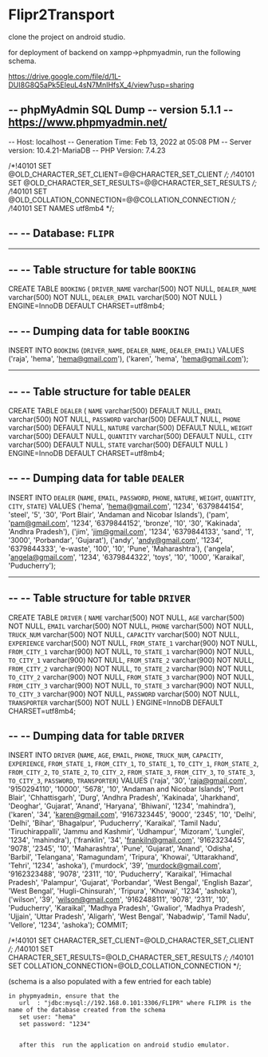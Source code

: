 # Flipr2Transport

clone the project on android studio.

for deployment of backend on xampp->phpmyadmin, run the following schema. 

https://drive.google.com/file/d/1L-DUI8G8Q5aPk5EIeuL4sN7MnIHfsX_4/view?usp=sharing

-- phpMyAdmin SQL Dump
-- version 5.1.1
-- https://www.phpmyadmin.net/
--
-- Host: localhost
-- Generation Time: Feb 13, 2022 at 05:08 PM
-- Server version: 10.4.21-MariaDB
-- PHP Version: 7.4.23



/*!40101 SET @OLD_CHARACTER_SET_CLIENT=@@CHARACTER_SET_CLIENT */;
/*!40101 SET @OLD_CHARACTER_SET_RESULTS=@@CHARACTER_SET_RESULTS */;
/*!40101 SET @OLD_COLLATION_CONNECTION=@@COLLATION_CONNECTION */;
/*!40101 SET NAMES utf8mb4 */;

--
-- Database: `FLIPR`
--

-- --------------------------------------------------------

--
-- Table structure for table `BOOKING`
--

CREATE TABLE `BOOKING` (
  `DRIVER_NAME` varchar(500) NOT NULL,
  `DEALER_NAME` varchar(500) NOT NULL,
  `DEALER_EMAIL` varchar(500) NOT NULL
) ENGINE=InnoDB DEFAULT CHARSET=utf8mb4;

--
-- Dumping data for table `BOOKING`
--

INSERT INTO `BOOKING` (`DRIVER_NAME`, `DEALER_NAME`, `DEALER_EMAIL`) VALUES
('raja', 'hema', 'hema@gmail.com'),
('karen', 'hema', 'hema@gmail.com');

-- --------------------------------------------------------

--
-- Table structure for table `DEALER`
--

CREATE TABLE `DEALER` (
  `NAME` varchar(500) DEFAULT NULL,
  `EMAIL` varchar(500) NOT NULL,
  `PASSWORD` varchar(500) DEFAULT NULL,
  `PHONE` varchar(500) DEFAULT NULL,
  `NATURE` varchar(500) DEFAULT NULL,
  `WEIGHT` varchar(500) DEFAULT NULL,
  `QUANTITY` varchar(500) DEFAULT NULL,
  `CITY` varchar(500) DEFAULT NULL,
  `STATE` varchar(500) DEFAULT NULL
) ENGINE=InnoDB DEFAULT CHARSET=utf8mb4;

--
-- Dumping data for table `DEALER`
--

INSERT INTO `DEALER` (`NAME`, `EMAIL`, `PASSWORD`, `PHONE`, `NATURE`, `WEIGHT`, `QUANTITY`, `CITY`, `STATE`) VALUES
('hema', 'hema@gmail.com', '1234', '6379844154', 'steel', '5', '30', 'Port Blair', 'Andaman and Nicobar Islands'),
('pam', 'pam@gmail.com', '1234', '6379844152', 'bronze', '10', '30', 'Kakinada', 'Andhra Pradesh'),
('jim', 'jim@gmail.com', '1234', '6379844133', 'sand', '1', '3000', 'Porbandar', 'Gujarat'),
('andy', 'andy@gmail.com', '1234', '6379844333', 'e-waste', '100', '10', 'Pune', 'Maharashtra'),
('angela', 'angela@gmail.com', '1234', '6379844322', 'toys', '10', '1000', 'Karaikal', 'Puducherry');

-- --------------------------------------------------------

--
-- Table structure for table `DRIVER`
--

CREATE TABLE `DRIVER` (
  `NAME` varchar(500) NOT NULL,
  `AGE` varchar(500) NOT NULL,
  `EMAIL` varchar(500) NOT NULL,
  `PHONE` varchar(500) NOT NULL,
  `TRUCK_NUM` varchar(500) NOT NULL,
  `CAPACITY` varchar(500) NOT NULL,
  `EXPERIENCE` varchar(500) NOT NULL,
  `FROM_STATE_1` varchar(900) NOT NULL,
  `FROM_CITY_1` varchar(900) NOT NULL,
  `TO_STATE_1` varchar(900) NOT NULL,
  `TO_CITY_1` varchar(900) NOT NULL,
  `FROM_STATE_2` varchar(900) NOT NULL,
  `FROM_CITY_2` varchar(900) NOT NULL,
  `TO_STATE_2` varchar(900) NOT NULL,
  `TO_CITY_2` varchar(900) NOT NULL,
  `FROM_STATE_3` varchar(900) NOT NULL,
  `FROM_CITY_3` varchar(900) NOT NULL,
  `TO_STATE_3` varchar(900) NOT NULL,
  `TO_CITY_3` varchar(900) NOT NULL,
  `PASSWORD` varchar(500) NOT NULL,
  `TRANSPORTER` varchar(500) NOT NULL
) ENGINE=InnoDB DEFAULT CHARSET=utf8mb4;

--
-- Dumping data for table `DRIVER`
--

INSERT INTO `DRIVER` (`NAME`, `AGE`, `EMAIL`, `PHONE`, `TRUCK_NUM`, `CAPACITY`, `EXPERIENCE`, `FROM_STATE_1`, `FROM_CITY_1`, `TO_STATE_1`, `TO_CITY_1`, `FROM_STATE_2`, `FROM_CITY_2`, `TO_STATE_2`, `TO_CITY_2`, `FROM_STATE_3`, `FROM_CITY_3`, `TO_STATE_3`, `TO_CITY_3`, `PASSWORD`, `TRANSPORTER`) VALUES
('raja', '30', 'raja@gmail.com', '9150294110', '10000', '5678', '10', 'Andaman and Nicobar Islands', 'Port Blair', 'Chhattisgarh', 'Durg', 'Andhra Pradesh', 'Kakinada', 'Jharkhand', 'Deoghar', 'Gujarat', 'Anand', 'Haryana', 'Bhiwani', '1234', 'mahindra'),
('karen', '34', 'karen@gmail.com', '9167323445', '9000', '2345', '10', 'Delhi', 'Delhi', 'Bihar', 'Bhagalpur', 'Puducherry', 'Karaikal', 'Tamil Nadu', 'Tiruchirappalli', 'Jammu and Kashmir', 'Udhampur', 'Mizoram', 'Lunglei', '1234', 'mahindra'),
('franklin', '34', 'frankiln@gmail.com', '9162323445', '9078', '2345', '10', 'Maharashtra', 'Pune', 'Gujarat', 'Anand', 'Odisha', 'Barbil', 'Telangana', 'Ramagundam', 'Tripura', 'Khowai', 'Uttarakhand', 'Tehri', '1234', 'ashoka'),
('murdock', '39', 'murdock@gmail.com', '9162323488', '9078', '2311', '10', 'Puducherry', 'Karaikal', 'Himachal Pradesh', 'Palampur', 'Gujarat', 'Porbandar', 'West Bengal', 'English Bazar', 'West Bengal', 'Hugli-Chinsurah', 'Tripura', 'Khowai', '1234', 'ashoka'),
('wilson', '39', 'wilson@gmail.com', '9162488111', '9078', '2311', '10', 'Puducherry', 'Karaikal', 'Madhya Pradesh', 'Gwalior', 'Madhya Pradesh', 'Ujjain', 'Uttar Pradesh', 'Aligarh', 'West Bengal', 'Nabadwip', 'Tamil Nadu', 'Vellore', '1234', 'ashoka');
COMMIT;

/*!40101 SET CHARACTER_SET_CLIENT=@OLD_CHARACTER_SET_CLIENT */;
/*!40101 SET CHARACTER_SET_RESULTS=@OLD_CHARACTER_SET_RESULTS */;
/*!40101 SET COLLATION_CONNECTION=@OLD_COLLATION_CONNECTION */;


(schema is a also populated with a few entried for each table)

    in phypmyadmin, ensure that the 
       url  : "jdbc:mysql://192.168.0.101:3306/FLIPR" where FLIPR is the name of the database created from the schema
       set user: "hema"
       set password: "1234"
       
       
       after this  run the application on android studio emulator.
       
    
